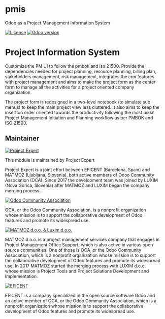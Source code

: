 # pmis
Odoo as a Project Management Information System

[![License](https://img.shields.io/badge/licence-AGPL--3-blue.svg)](http://www.gnu.org/licenses/agpl-3.0-standalone.html)
[![Odoo version](https://img.shields.io/badge/Odoo-8.0-brightgreen.svg?style=flat-square)]()

Project Information System
==============================

Customize the PM UI to follow the pmbok and iso 21500. Provide the dependencies
needed for project planning, resource planning, billing plan, stakeholders 
management, risk management, integrates the crm features with project 
management and aims to make the project form as the center form to manage all 
the activities for a project oriented company organization.

The project form is redesigned in a two-level notebook (to simulate sub menus) 
to keep the main project view less cluttered. It also aims to keep the 
insertion order oriented towards the productivity following the most usual 
Project Management Initiation and Planning workflow as per PMBOK and ISO 21500.

Maintainer
----------

[![Project Expert](https://www.luxim.si/wp-content/uploads/2017/12/pexpert_alt.png)](http://project.expert)

This module is maintained by Project Expert

Project Expert is a joint effort between EFICENT (Barcelona, Spain) and MATMOZ
(Ljubljana, Slovenia), both active members of Odoo Community Association (OCA).
Since 2017 the development team was joined by LUXIM (Nova Gorica, Slovenia)
after MATMOZ and LUXIM began the company merging process.

[![Odoo Community Association](https://www.luxim.si/wp-content/uploads/2017/12/odoo_oca_128.png)](http://odoo-community.org)

OCA, or the Odoo Community Association, is a nonprofit organization whose
mission is to support the collaborative development of Odoo features and
promote its widespread use.

[![MATMOZ d.o.o. & Luxim d.o.o.](https://www.luxim.si/wp-content/uploads/2017/12/matmozluxim.png)](https://www.luxim.si) 

MATMOZ d.o.o. is a project management services company that engages in Project
Management Office Support, which is also active in various open source 
communities. One of those is OCA, or the Odoo Community Association, which is 
a nonprofit organization whose mission is to support the collaborative 
development of Odoo features and promote its widespread use. In 2017 MATMOZ 
started the merging process with LUXIM d.o.o. whose mission is Project Tools 
and Project Solutions Development and Implementation.

[![EFICENT](http://www.eficent.com/wordpress/wp-content/uploads/2012/09/eficent_logo.png)](http://www.eficent.com)

EFICENT is a company specialized in the open source software Odoo and an 
active member of OCA, or the Odoo Community Association, which is a nonprofit 
organization whose mission is to support the collaborative development of Odoo 
features and promote its widespread use.